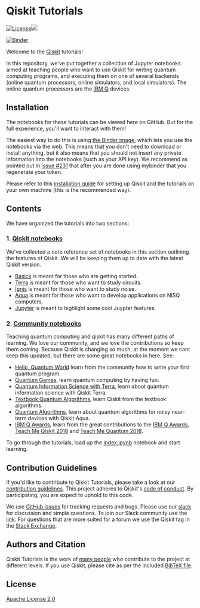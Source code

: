 # Qiskit Tutorials

[![License](https://img.shields.io/github/license/Qiskit/qiskit-tutorials.svg?style=popout-square)](https://opensource.org/licenses/Apache-2.0)[![](https://img.shields.io/github/release/Qiskit/qiskit-tutorials.svg?style=popout-square)](https://github.com/Qiskit/qiskit-tutorials/releases)

[![Binder](https://mybinder.org/badge_logo.svg)](https://mybinder.org/v2/gh/rsp1218/DATE2019-qiskit-tutorial/master)

Welcome to the [Qiskit](https://www.qiskit.org/) tutorials!

In this repository, we've put together a collection of Jupyter notebooks aimed at teaching people who want to use Qiskit for writing quantum computing programs, and executing them on one of several backends (online quantum processors, online simulators, and local simulators). The online quantum processors are the [IBM Q](https://quantumexperience.ng.bluemix.net/qx/devices) devices.

## Installation

The notebooks for these tutorials can be viewed here on GitHub. But for the full experience, you'll want to interact with them!

The easiest way to do this is using [the Binder image](https://mybinder.org/v2/gh/qiskit/qiskit-tutorials/master?filepath=index.ipynb), which lets you use the notebooks via the web. This means that you don't need to download or install anything, but it also means that you should not insert any private information into the notebooks (such as your API key). We recommend as pointed out in [issue #231](https://github.com/Qiskit/qiskit-tutorials/issues/231) that after you are done using mybinder that you regenerate your token.

Please refer to this [installation guide](INSTALL.md) for setting up Qiskit and the tutorials on your own machine (this is the recommended way).

## Contents

We have organized the tutorials into two sections:

### 1. [Qiskit notebooks](qiskit/)<a id='qiskit'></a>

We've collected a core reference set of notebooks in this section outlining the features of Qiskit. We will be keeping them up to date with the latest Qiskit version.  
- [Basics](qiskit/basics) is meant for those who are getting started.
- [Terra](qiskit/terra) is meant for those who want to study circuits.
- [Ignis](qiskit/ignis) is meant for those who want to study noise.
- [Aqua](qiskit/aqua) is meant for those who want to develop applications on NISQ computers.
- [Jupyter](qiskit/jupyter) is meant to highlight some cool Juypter features.

### 2. [Community notebooks](community/)<a id='community'></a>

Teaching quantum computing and qiskit has many different paths of learning. We love our community, and we love the contributions so keep them coming. Because Qiskit is changing so much, at the moment we cant keep this updated, but there are some great notebooks in here. See:
- [Hello, Quantum World](community/hello_world/) learn from the community how to write your first quantum program.
- [Quantum Games](community/games/), learn quantum computing by having fun.
- [Quantum Information Science with Terra](community/terra/), learn about quantum information science with Qiskit Terra.
- [Textbook Quantum Algorithms](community/algorithms/), learn Qiskit from the textbook algorithms.
- [Quantum Algorithms](community/aqua/), learn about quantum algorithms for noisy near-term devices with Qiskit Aqua.
- [IBM Q Awards](community/awards/), learn from the great contributions to the [IBM Q Awards](https://qe-awards.mybluemix.net/), [Teach Me Qiskit 2018](community/awards/teach_me_qiskit_2018/index.ipynb) and [Teach Me Quantum 2018](community/awards/teach_me_quantum_2018/index.ipynb).

To go through the tutorials, load up the [index.ipynb](index.ipynb) notebook and start learning.

## Contribution Guidelines

If you'd like to contribute to Qiskit Tutorials, please take a look at our
[contribution guidelines](.github/CONTRIBUTING.md). This project adheres to Qiskit's [code of conduct](.github/CODE_OF_CONDUCT.md). By participating, you are expect to uphold to this code.

We use [GitHub issues](https://github.com/Qiskit/qiskit-tutorials/issues) for tracking requests and bugs. Please use our [slack](https://qiskit.slack.com) for discussion and simple questions. To join our Slack community use the [link](https://join.slack.com/t/qiskit/shared_invite/enQtNDc2NjUzMjE4Mzc0LTMwZmE0YTM4ZThiNGJmODkzN2Y2NTNlMDIwYWNjYzA2ZmM1YTRlZGQ3OGM0NjcwMjZkZGE0MTA4MGQ1ZTVmYzk). For questions that are more suited for a forum we use the Qiskit tag in the [Stack Exchange](https://quantumcomputing.stackexchange.com/questions/tagged/qiskit).

## Authors and Citation

Qiskit Tutorials is the work of [many people](https://github.com/Qiskit/qiskit-tutorials/graphs/contributors) who contribute
to the project at different levels. If you use Qiskit, please cite as per the included [BibTeX file](https://github.com/Qiskit/qiskit/blob/master/Qiskit.bib).

## License

[Apache License 2.0](LICENSE.txt)

